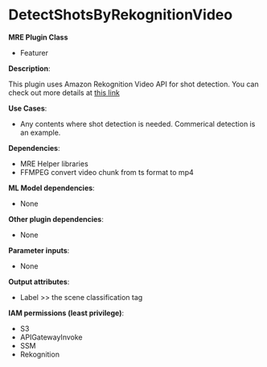 # DetectShotsByRekognitionVideo #

**MRE Plugin Class**
- Featurer

**Description**:

This plugin uses Amazon Rekognition Video API for shot detection. You can check out more details at [this link](https://docs.aws.amazon.com/rekognition/latest/dg/segments.html)

**Use Cases**:
- Any contents where shot detection is needed. Commerical detection is an example.

**Dependencies**:
- MRE Helper libraries
- FFMPEG convert video chunk from ts format to mp4

**ML Model dependencies**:
- None 

**Other plugin dependencies**:
- None

**Parameter inputs**:
- None
 
**Output attributes**:
- Label >> the scene classification tag

**IAM permissions (least privilege)**:
- S3
- APIGatewayInvoke
- SSM
- Rekognition

